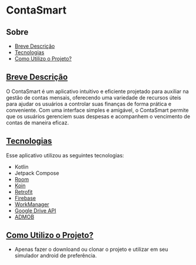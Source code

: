 # ContaSmart

## Sobre

- [Breve Descrição](#breve-descrição)
- [Tecnologias](#tecnologias)
- [Como Utilizo o Projeto?](#como-utilizo-o-projeto)

## [Breve Descrição](#sobre)

O ContaSmart é um aplicativo intuitivo e eficiente projetado para auxiliar na gestão de contas mensais, oferecendo uma variedade de recursos úteis para ajudar os usuários a controlar suas finanças de forma prática e conveniente. Com uma interface simples e amigável, o ContaSmart permite que os usuários gerenciem suas despesas e acompanhem o vencimento de contas de maneira eficaz.

## [Tecnologias](#sobre)

Esse aplicativo utilizou as seguintes tecnologias:

- Kotlin
- Jetpack Compose
- [Room](https://developer.android.com/training/data-storage/room?hl=pt-br)
- [Koin](https://insert-koin.io/)
- [Retrofit](https://github.com/square/retrofit)
- [Firebase](https://firebase.google.com/)
- [WorkManager](https://developer.android.com/topic/libraries/architecture/workmanager/basics?hl=pt-br)
- [Google Drive API](https://developers.google.com/drive/api/reference/rest/v3?hl=pt-br)
- [ADMOB](https://admob.google.com/)

## [Como Utilizo o Projeto?](#sobre)

- Apenas fazer o downloand ou clonar o projeto e utilizar em seu simulador android de preferência.
